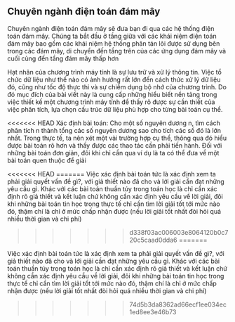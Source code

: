 ## Chuyên ngành điện toán đám mây

Chuyên ngành điện toán đám mây sẽ đưa bạn đi qua các hệ thống điện toán đám mây. 
Chúng ta bắt đầu ở tầng giữa với các khái niệm điện toán đám mây bao gồm các 
khái niệm hệ thống phân tán lõi được sử dụng bên trong các đám mây, di chuyển 
đến tầng trên của các ứng dụng đám mây và cuối cùng đến tầng đám mây thấp hơn

<p>
Hạt nhân của chương trình máy tính là sự lưu trữ và xử lý thông tin. Việc tổ chức dữ liệu như thế nào có ảnh hưởng rất lớn đến cách thức xử lý dữ liệu đó, cũng như tốc độ thực thi và sự chiếm dụng bộ nhớ của chương trình. Do đó mục đích của bài viết này là cung cấp những hiểu biết nền tảng trong việc thiết kế một chương trình máy tính để thấy rõ được sự cần thiết của việc phân tích, lựa chọn cấu trúc dữ liệu phù hợp cho từng bài toán cụ thể. 
</p>
<p>
<<<<<<< HEAD
Xác định bài toán:  Cho một số nguyên   dương n, tìm cách phân tích n thành tổng các số nguyên dương sao cho tích các số đó là lớn nhất.
Trong thực tế, ta nên xét một vài trường hợp cụ thể, thông qua đó hiểu được bài toán rõ hơn và thấy được các thao tác cần phải tiến hành. Đối với những bài toán đơn giản, đôi khi chỉ cần qua ví dụ là ta có thể đưa về một bài toán quen thuộc để giải
</p>
<<<<<<< HEAD
=======
  Việc xác định bài toán tức là xác định xem ta phải giải quyết vấn đề gì?, với giả thiết nào đã cho và lới giải cần đạt những yêu cầu gì. Khác với các bài toán thuần túy trong toán học là chỉ cần xác định rõ giả thiết và kết luận chứ không cần xác định yêu cầu về lời giải, đôi khi những bài toán tin học trong thực tế chỉ cần tìm lời giải tốt tới mức nào đó, thậm chí là chỉ ở mức chấp nhận được (nếu lời giải tốt nhất đòi hỏi quá nhiều thời gian và chi phí)
  </p>
  
>>>>>>> d338f03ac006003e8064120b0c720c5caad0dda6
=======
<p>
  Việc xác định bài toán tức là xác định xem ta phải giải quyết vấn đề gì?, với giả thiết nào đã cho và lới giải cần đạt những yêu cầu gì. Khác với các bài toán thuần túy trong toán học là chỉ cần xác định rõ giả thiết và kết luận chứ không cần xác định yêu cầu về lời giải, đôi khi những bài toán tin học trong thực tế chỉ cần tìm lời giải tốt tới mức nào đó, thậm chí là chỉ ở mức chấp nhận được (nếu lời giải tốt nhất đòi hỏi quá nhiều thời gian và chi phí)
  </p>

>>>>>>> 74d5b3da8362ad66ecf1ee034ec1ed8ee3e46b73



